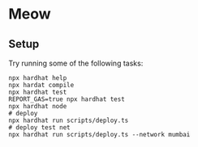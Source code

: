# Meow

## Setup

Try running some of the following tasks:

```shell
npx hardhat help
npx hardat compile
npx hardhat test
REPORT_GAS=true npx hardhat test
npx hardhat node
# deploy
npx hardhat run scripts/deploy.ts
# deploy test net
npx hardhat run scripts/deploy.ts --network mumbai
```
